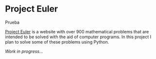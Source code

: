 # Project Euler

Prueba

[Project Euler](https://projecteuler.net/) is a website with over 900 mathematical problems that are intended to be solved with the aid of computer programs. In this project I plan to solve some of these problems using Python.

*Work in progress...*